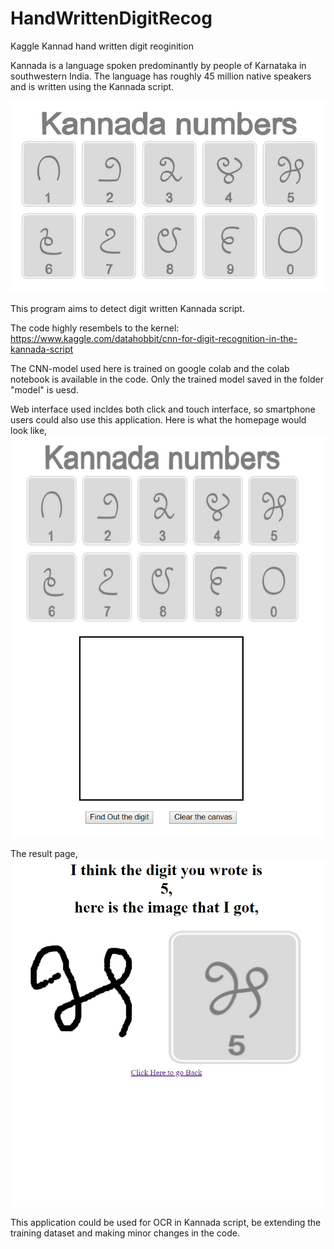 # HandWrittenDigitRecog 
Kaggle Kannad hand written digit reoginition

Kannada is a language spoken predominantly by people of Karnataka in southwestern India. The language has roughly 45 million native speakers and is written using the Kannada script.

![Kannada Digit set](https://github.com/MNISAR/HandWrittenDigitRecog/blob/master/static/ref_image.jpg)

This program aims to detect digit written Kannada script. 

The code highly resembels to the kernel: https://www.kaggle.com/datahobbit/cnn-for-digit-recognition-in-the-kannada-script

The CNN-model used here is trained on google colab and the colab notebook is available in the code. Only the trained model saved in the folder "model" is uesd.

Web interface used incldes both click and touch interface, so smartphone users could also use this application.
Here is what the homepage would look like, 
![Homepage](https://github.com/MNISAR/HandWrittenDigitRecog/blob/master/static/homepage.png)

The result page, 
![Result Page](https://github.com/MNISAR/HandWrittenDigitRecog/blob/master/static/resultpage.png)


This application could be used for OCR in Kannada script, be extending the training dataset and making minor changes in the code.
